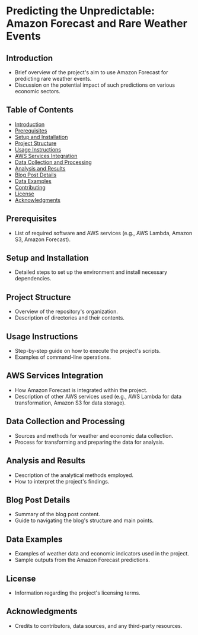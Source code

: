 # Predicting the Unpredictable: Amazon Forecast and Rare Weather Events

## Introduction
- Brief overview of the project's aim to use Amazon Forecast for predicting rare weather events.
- Discussion on the potential impact of such predictions on various economic sectors.

## Table of Contents
- [Introduction](#introduction)
- [Prerequisites](#prerequisites)
- [Setup and Installation](#setup-and-installation)
- [Project Structure](#project-structure)
- [Usage Instructions](#usage-instructions)
- [AWS Services Integration](#aws-services-integration)
- [Data Collection and Processing](#data-collection-and-processing)
- [Analysis and Results](#analysis-and-results)
- [Blog Post Details](#blog-post-details)
- [Data Examples](#data-examples)
- [Contributing](#contributing)
- [License](#license)
- [Acknowledgments](#acknowledgments)

## Prerequisites
- List of required software and AWS services (e.g., AWS Lambda, Amazon S3, Amazon Forecast).

## Setup and Installation
- Detailed steps to set up the environment and install necessary dependencies.

## Project Structure
- Overview of the repository's organization.
- Description of directories and their contents.

## Usage Instructions
- Step-by-step guide on how to execute the project's scripts.
- Examples of command-line operations.

## AWS Services Integration
- How Amazon Forecast is integrated within the project.
- Description of other AWS services used (e.g., AWS Lambda for data transformation, Amazon S3 for data storage).

## Data Collection and Processing
- Sources and methods for weather and economic data collection.
- Process for transforming and preparing the data for analysis.

## Analysis and Results
- Description of the analytical methods employed.
- How to interpret the project's findings.

## Blog Post Details
- Summary of the blog post content.
- Guide to navigating the blog's structure and main points.

## Data Examples
- Examples of weather data and economic indicators used in the project.
- Sample outputs from the Amazon Forecast predictions.


## License
- Information regarding the project's licensing terms.

## Acknowledgments
- Credits to contributors, data sources, and any third-party resources.

